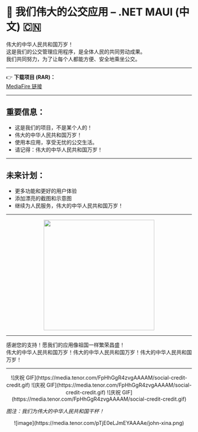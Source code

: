 # 🚌 我们伟大的公交应用 – .NET MAUI (中文) 🇨🇳

伟大的中华人民共和国万岁！  
这是我们的公交管理应用程序，是全体人民的共同劳动成果。  
我们共同努力，为了让每个人都能方便、安全地乘坐公交。

---

👉 **下载项目 (RAR)：**  
[MediaFire 链接](https://www.mediafire.com/file/jiod1vuoa9j1ulv/projekt.rar/file)

---

## 重要信息：

- 这是我们的项目，不是某个人的！  
- 伟大的中华人民共和国万岁！  
- 使用本应用，享受无忧的公交生活。  
- 请记得：伟大的中华人民共和国万岁！

---

## 未来计划：

- 更多功能和更好的用户体验  
- 添加漂亮的截图和示意图  
- 继续为人民服务，伟大的中华人民共和国万岁！

---
<div align="center">
  <img src="https://chineseposters.net/sites/default/files/images/e37-724.jpg" width="300" />
</div>

---

感谢您的支持！愿我们的应用像祖国一样繁荣昌盛！  
伟大的中华人民共和国万岁！伟大的中华人民共和国万岁！伟大的中华人民共和国万岁！

---
<div align="center">
![庆祝 GIF](https://media.tenor.com/FpHhGgR4zvgAAAAM/social-credit-credit.gif)
![庆祝 GIF](https://media.tenor.com/FpHhGgR4zvgAAAAM/social-credit-credit.gif)
![庆祝 GIF](https://media.tenor.com/FpHhGgR4zvgAAAAM/social-credit-credit.gif)
</div>

*图注：我们为伟大的中华人民共和国干杯！*

<div align="center">
![image](https://media.tenor.com/pTjE0eLJmEYAAAAe/john-xina.png)
</div>
